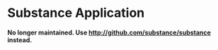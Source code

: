 Substance Application
=====

**No longer maintained. Use http://github.com/substance/substance instead.**
